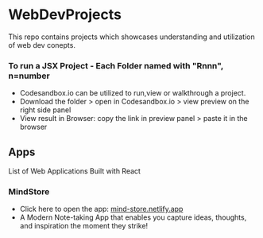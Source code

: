 # WebDevProjects
This repo contains projects which showcases understanding and utilization of web dev conepts.

### To run a JSX Project - Each Folder named with "Rnnn", n=number
- Codesandbox.io can be utilized to run,view or walkthrough a project.
- Download the folder > open in Codesandbox.io > view preview on the right side panel
- View result in Browser: copy the link in preview panel > paste it in the browser 

## Apps 
List of Web Applications Built with React 
 ### MindStore 
 - Click here to open the app: [mind-store.netlify.app](https://mind-store.netlify.app/)
- A Modern Note-taking App that enables you capture ideas, thoughts, and inspiration the moment they strike! <br>
